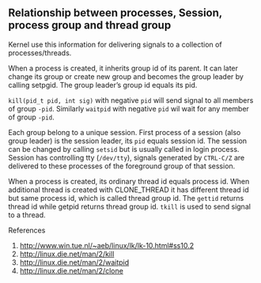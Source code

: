 ﻿## Relationship between processes, Session, process group and thread group

Kernel use this information for  delivering signals to a collection of processes/threads.

When a process is created, it inherits group id of its parent. It can later change its group or create new 
group and becomes the group leader by calling setpgid. The group leader’s group id equals its pid.

`kill(pid_t pid, int sig)` with negative `pid` will send  signal to all members of group `-pid`. Similarly `waitpid` 
with negative `pid` wil wait for any member of group `-pid`.

Each group belong to a unique session. First process of a session (also group leader) is the session leader, 
its `pid` equals session id. The session can be changed by calling `setsid` but is usually called in login process.
Session has controlling tty (`/dev/tty`), signals generated by `CTRL-C/Z` are delivered to these processes of the 
foreground group of that session.

When a process is created, its ordinary thread id equals process id.  When additional thread is created with 
CLONE_THREAD it has different thread id  but same process id, which is called thread group id. The `gettid` returns 
thread id while getpid returns thread group id. `tkill` is used to send signal to a thread.

References

1. http://www.win.tue.nl/~aeb/linux/lk/lk-10.html#ss10.2
2. http://linux.die.net/man/2/kill
3. http://linux.die.net/man/2/waitpid
4. http://linux.die.net/man/2/clone
